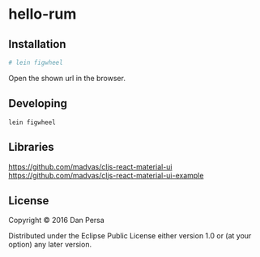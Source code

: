# hello-rum

## Installation

```bash
# lein figwheel
```

Open the shown url in the browser.


## Developing

    lein figwheel

## Libraries

https://github.com/madvas/cljs-react-material-ui
https://github.com/madvas/cljs-react-material-ui-example

## License

Copyright © 2016 Dan Persa

Distributed under the Eclipse Public License either version 1.0 or (at
your option) any later version.
